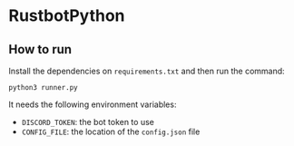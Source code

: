 # RustbotPython

## How to run

Install the dependencies on `requirements.txt` and then run the command:

`python3 runner.py`

It needs the following environment variables:

* `DISCORD_TOKEN`: the bot token to use
* `CONFIG_FILE`: the location of the `config.json` file
